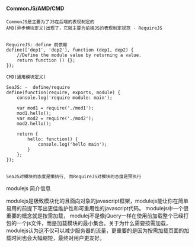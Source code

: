 


#### CommonJS/AMD/CMD

```
CommonJS是主要为了JS在后端的表现制定的
AMD(异步模块定义)出现了，它就主要为前端JS的表现制定规范 - RequireJS


RequireJS: define 前依赖
define(['dep1', 'dep2'], function (dep1, dep2) {
    //Define the module value by returning a value.
    return function () {};
});

CMD(通用模块定义)

SeaJS: -  define/require
define(function(require, exports, module) {
    console.log('require module: main');

    var mod1 = require('./mod1');
    mod1.hello();
    var mod2 = require('./mod2');
    mod2.hello();

    return {
        hello: function() {
            console.log('hello main');
        }
    };
});


SeaJS对模块的态度是懒执行, 而RequireJS对模块的态度是预执行

```

modulejs 简介信息

modulejs是极致模块化的且面向对象的javascript框架，modulejs能让你在简单易用的前提下写出更佳维护性和可重用性的javascript代码。 modulejs中一个很重要的概念就是按需加载， modulej不是像jQuery一样在使用前加载整个已经打包的一个js文件，而是加载模块的最小集合。关于为什么需要按需加载，modulejs认为这不仅可以减少服务器的流量，更重要的是因为按需加载页面的加载时间也会大幅缩短，最终对用户更友好。